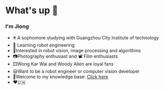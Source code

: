 # What's up 👋

### I'm Jiong

- 🖲 A sophomore studying with Guangzhou City Institute of technology
- 🤖 Learning robot engineering
- 📎Interested in robot vision, image processing and algorithms
- 📷Photography enthusiast and 📽️ Film enthusiasts
- 🎞️Wong Kar Wai and Woody Allen are loyal fans
- 😃Want to be a robot engineer or computer vision developer 
-  🖤Welcome to my knowledge base: [Click here](https://www.yuque.com/ajiong-hwcyf)
-  ❤️🇨🇳


